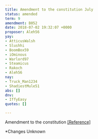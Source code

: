 ```yaml
---
title: Amendment to the constitution July
status: amended
term: 9
amendment: B052
date: 2018-07-02 19:32:07 +0000
proposer: Aleh56
yay:
- AtticusWalsh
- Slushhi
- BoomBox59
- iOminous
- Warlord97
- Steamicus
- Rakoch
- Aleh56
nay:
- Truck_Man1234
- ShadiestMule51
abs: []
dnv:
- IffyEasy
quotes: []

---
```

Amendment to the constitution [\[Reference\]](https://docs.google.com/document/d/1SVZoAhcFYEGcSsHhMdtGSC2hq8M1adSTWgXtyKaE4Mg/edit?usp=sharing)

\*Changes Unknown
